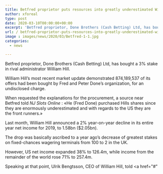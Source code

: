 ```yaml
---
title: Betfred proprietor puts resources into greatly underestimated William Hill
author: xforeal 
type: post
date: 2020-03-10T00:00:00+00:00
excerpt: 'Betfred proprietor, Done Brothers (Cash Betting) Ltd, has bought a 3&amp;percnt; stake in rival administrator William Hill '
url: / betfred-proprietor-puts-resources-into-greatly-underestimated-william-hill/
image : images/news/2020/03/Betfred-1-1.jpg
categories:
  - news

---
```

Betfred proprietor, Done Brothers (Cash Betting) Ltd, has bought a 3&percnt; stake in rival administrator William Hill. 

William Hill&#8217;s most recent market update demonstrated 874,189,537 of its offers had been bought by Fred and Peter Done&#8217;s organization, for an undisclosed charge. 

When requested the explanations for the procurement, a source near Betfred told _NJ Slots Online_ : &#171;He (Fred Done) purchased Hills shares since they are enormously underestimated and with regards to the US they are the front runners.&#187; 

Last month, William Hill announced a 2&percnt; year-on-year decline in its entire year net income for 2019, to 1.58bn ($2.05bn). 

The drop was basically ascribed to a year ago&#8217;s decrease of greatest stakes on fixed-chances wagering terminals from 100 to 2 in the UK. 

However, US net income expanded 38&percnt; to 126.4m, while income from the remainder of the world rose 71&percnt; to 257.4m. 

Speaking at that point, Ulrik Bengtsson, CEO of William Hill, told <a href="#"